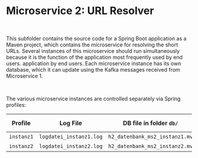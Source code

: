 # Microservice 2: URL Resolver #

<br>

This subfolder contains the source code for a Spring Boot application as a
Maven project, which contains the microservice for resolving the short URLs.
Several instances of this microservice should run simultaneously because
it is the function of the application most frequently used by end users.
application by end users.
Each microservice instance has its own database, which it can update using the
Kafka messages received from Microservice 1.

<br>

The various microservice instances are controlled separately via Spring profiles:

| Profile     | Log File                 | DB file in folder `db/`         | Port Number                   |
| ----------- | ------------------------ | ------------------------------- | ----------------------------- |
| `instanz1`  | `logdatei_instanz1.log`  | `h2_datenbank_ms2_instanz1.mv`  | [8000](http://localhost:8000) |
| `instanz2`  | `logdatei_instanz2.log`  | `h2_datenbank_ms2_instanz2.mv`  | [8010](http://localhost:8010) |

<br>